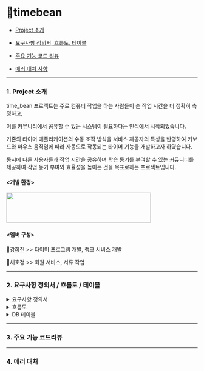 # 🌱timebean 

+ [Project 소개](#1.--Project-소개)

+ [요구사항 정의서, 흐름도, 테이블](#2.--요구사항-정의서,-흐름도,-테이블)

+ [주요 기능 코드 리뷰](#3.--주요-기능-코드-리뷰)

+ [에러 대처 사항](#4.--에러-대처-사항)

---
### 1.  Project 소개

time_bean 프로젝트는 주로 컴퓨터 작업을 하는 사람들이 순 작업 시간을 더 정확히 측정하고, 

이를 커뮤니티에서 공유할 수 있는 시스템이 필요하다는 인식에서 시작되었습니다.

기존의 타이머 애플리케이션의 수동 조작 방식을 서비스 제공자의 특성을 반영하여 키보드와 마우스 움직임에 따라 자동으로 작동되는 타이머 기능을 개발하고자 하였습니다.

동시에 다른 사용자들과 작업 시간을 공유하며 학습 동기를 부여할 수 있는 커뮤니티를 제공하여 작업 동기 부여와 효율성을 높이는 것을 목표로하는 프로젝트입니다.


#### <개발 환경>

<img src="https://github.com/user-attachments/assets/cfdf7ab3-8b3d-422d-9713-57870b80f73d" width="380" height="80"/>

#### <멤버 구성>
 🐳[강희진](https://github.com/HuijinKang, "git_hub link") >> 타이머 프로그램 개발, 랭크 서비스 개발
 
 🐻채호정 >> 회원 서비스, 서류 작업
 

---
### 2.  요구사항 정의서 / 흐름도 / 테이블

<details>
<summary>요구사항 정의서</summary>
 
![요구사항 정의서 ](https://github.com/user-attachments/assets/c3625fad-0adf-4e6b-9d05-8a358e409a1c)

</div>
</details>

<details>
<summary>흐름도</summary>
 


</div>
</details>


<details>
<summary>DB 테이블</summary>
 


</div>
</details>


---
### 3.  주요 기능 코드리뷰
---
### 4.  에러 대처

